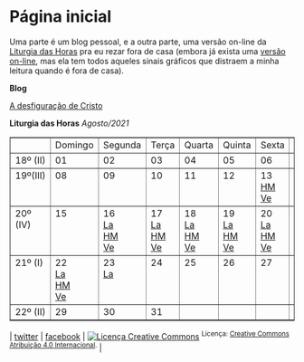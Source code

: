 # Página inicial

Uma parte é um blog pessoal, e a outra parte, uma versão on-line da <a href="https://pt.wikipedia.org/wiki/Liturgia_das_Horas">Liturgia das Horas</a> pra eu rezar fora de casa (embora já exista uma <a href="https://liturgiadashoras.online/">versão on-line</a>, mas ela tem todos aqueles sinais 
gráficos que distraem a minha leitura quando é fora de casa).

**Blog**

[A desfiguração de Cristo](adesfiguracaodecristo.html)


**Liturgia das Horas**
*Agosto/2021*
<table cellspacing="2" cellpadding="2" border="1" width="50%">
<tbody>
<tr>
<td valign="top"><br>
</td>
<td valign="top">Domingo</td>
<td valign="top">Segunda<br>
</td>
<td valign="top">Terça<br>
</td>
<td valign="top">Quarta<br>
</td>
<td valign="top">Quinta<br>
</td>
<td valign="top">Sexta<br>
</td>
<td valign="top">Sábado<br>
</td>
</tr>
<tr>
<td valign="top">18º (II)<br>
</td>
<td valign="top">01<br>
</td>
<td valign="top">02<br>
</td>
<td valign="top">03<br>
</td>
<td valign="top">04<br>
</td>
<td valign="top">05<br>
</td>
<td valign="top">06<br>
</td>
<td valign="top">07<br>
</td>
</tr>
<tr>
<td valign="top">19º(III)<br>
</td>
<td valign="top">08<br>
</td>
<td valign="top">09<br>
</td>
<td valign="top">10<br>
</td>
<td valign="top">11<br>
</td>
<td valign="top">12<br>
</td>
<td valign="top">13<br>
<a href="60hrm3sex.html">HM</a><br>
<a href="61ves3sex.html">Ve</a><br>
</td>
<td valign="top">14<br>
<a href="62lau3sab.html">La</a><br>
<a href="63hrm3sab.html">HM</a><br>
</td>
</tr>
<tr>
<td valign="top">20º (IV)<br>
</td>
<td valign="top">15<br>
</td>
<td valign="top">16<br>
<a href="68lau4seg.html">La</a><br>
<a href="69hrm4seg.html">HM</a><br>
<a href="70ves4seg.html">Ve</a> </td>
<td valign="top">17<br>
<a href="71lau4ter.html">La</a><br>
<a href="72hrm4ter.html">HM</a><br>
<a href="73ves4ter.html">Ve</a></td>
<td valign="top">18<br>
<a href="74lau4qua.html">La</a><br>
<a href="75hrm4qua.html">HM</a><br>
<a href="76ves4qua.html">Ve</a><br>  
</td>
<td valign="top">19<br>
  <a href="77lau4qui.html">La</a><br>
  <a href="78hrm4qui.html">HM</a><br>
  <a href="79ves4qui.html">Ve</a></td>
<td valign="top">20<br>
<a href="80lau4sex.html">La</a><br>
<a href="81hrm4sex.html">HM</a><br>
<a href="82ves4sex.html">Ve</a></td>
<td valign="top">21<br>
<a href="83lau4sab.html">La</a><br>
<a href="84hrm4sab.html">HM</a><br>
<a href="01pve1dom.html">Ve</a></td>
</tr>
<tr>
<td valign="top">21º (I)<br>
</td>
<td valign="top">22<br>
<a href="02lau1dom.html">La</a><br>
<a href="03hrm1dom.html">HM</a><br>
<a href="04sve1dom.html">Ve</a></td>
<td valign="top">23<br>
<a href="santarosadelima.html">La</a><br>
</td>
<td valign="top">24<br>
</td>
<td valign="top">25<br>
</td>
<td valign="top">26<br>
</td>
<td valign="top">27<br>
</td>
<td valign="top">28<br>
</td>
</tr>
<tr>
<td valign="top">22º (II)<br>
</td>
<td valign="top">29<br>
</td>
<td valign="top">30<br>
</td>
<td valign="top">31<br>
</td>
<td valign="top"><br>
</td>
<td valign="top"><br>
</td>
<td valign="top"><br>
</td>
<td valign="top"><br>
</td>
</tr>
</tbody>
</table>

| [twitter](https://twitter.com/mrclmlt) | [facebook](https://www.facebook.com/mrclmlt) | <a rel="license" href="http://creativecommons.org/licenses/by/4.0/"><img alt="Licença Creative Commons" style="border-width:0" src="https://i.creativecommons.org/l/by/4.0/80x15.png" /></a> <sup>Licença: <a rel="license" href="http://creativecommons.org/licenses/by/4.0/">Creative Commons Atribuição 4.0 Internacional</a>.</sup> |

<!-- Global site tag (gtag.js) - Google Analytics -->
<script async src="https://www.googletagmanager.com/gtag/js?id=G-VNQ24G1TCN"></script>
<script>
  window.dataLayer = window.dataLayer || [];
  function gtag(){dataLayer.push(arguments);}
  gtag('js', new Date());

  gtag('config', 'G-VNQ24G1TCN');
</script>
